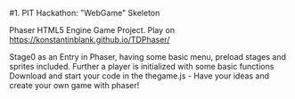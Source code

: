 #1. PIT Hackathon: "WebGame" Skeleton

Phaser HTML5 Engine Game Project.
Play on https://konstantinblank.github.io/TDPhaser/

Stage0 as an Entry in Phaser, having some basic menu, preload stages and sprites included. Further a player is initialized with some basic functions
Download and start your code in the thegame.js - Have your ideas and create your own game with phaser!
